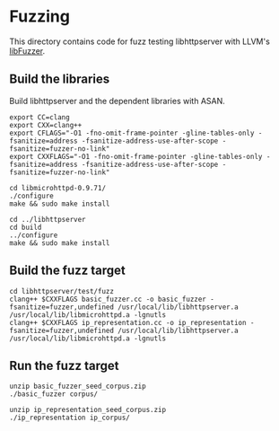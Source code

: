 # Fuzzing

This directory contains code for fuzz testing libhttpserver with LLVM's [libFuzzer](http://llvm.org/docs/LibFuzzer.html).

## Build the libraries

Build libhttpserver and the dependent libraries with ASAN.
```
export CC=clang
export CXX=clang++
export CFLAGS="-O1 -fno-omit-frame-pointer -gline-tables-only -fsanitize=address -fsanitize-address-use-after-scope -fsanitize=fuzzer-no-link"
export CXXFLAGS="-O1 -fno-omit-frame-pointer -gline-tables-only -fsanitize=address -fsanitize-address-use-after-scope -fsanitize=fuzzer-no-link"

cd libmicrohttpd-0.9.71/
./configure
make && sudo make install

cd ../libhttpserver
cd build
../configure
make && sudo make install
```

## Build the fuzz target
```
cd libhttpserver/test/fuzz
clang++ $CXXFLAGS basic_fuzzer.cc -o basic_fuzzer -fsanitize=fuzzer,undefined /usr/local/lib/libhttpserver.a /usr/local/lib/libmicrohttpd.a -lgnutls
clang++ $CXXFLAGS ip_representation.cc -o ip_representation -fsanitize=fuzzer,undefined /usr/local/lib/libhttpserver.a /usr/local/lib/libmicrohttpd.a -lgnutls
```

## Run the fuzz target
```
unzip basic_fuzzer_seed_corpus.zip
./basic_fuzzer corpus/

unzip ip_representation_seed_corpus.zip
./ip_representation ip_corpus/
```
